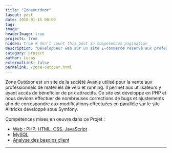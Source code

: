 ```yaml
---
title: "ZoneOutdoor"
layout: post
date: 2018-01-15 00:00
tag:
image:
headerImage: true
projects: true
hidden: true # don't count this post in competences pagination
description: "Développeur web sur un site E-commerce reservé aux professionnels"
category: project
author: Lucas
externalLink: false
permalink: /zone-outdoor.html
---
```


Zone Outdoor est un site de la société Avanis utilisé pour la vente aux professionnels
de materiels de vélo et running.
Il permet aux utilisateurs y ayant accés de béneficier de prix attractifs.
Ce site est développé en PHP et nous devions effectuer de nombreuses corrections de bugs et ajustements
afin de correspondre aux modifications effectuées en paralléle sur le site Alltricks développé sous Symfony.

Compétences mises en oeuvre dans ce Projet :

- [Web : PHP, HTML, CSS, JavaScript]({{site.url}}/myportfolio/compweb)
- [MySQL]({{site.url}}/myportfolio/mysql)
- [Analyse des besoins client]({{site.url}}/myportfolio/analyse-besoin)



---
